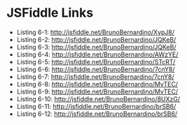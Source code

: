 # JSFiddle Links

* Listing 6-1: http://jsfiddle.net/BrunoBernardino/XypJ8/
* Listing 6-2: http://jsfiddle.net/BrunoBernardino/JQKeB/
* Listing 6-3: http://jsfiddle.net/BrunoBernardino/JQKeB/
* Listing 6-4: http://jsfiddle.net/BrunoBernardino/AWzYE/
* Listing 6-5: http://jsfiddle.net/BrunoBernardino/STcRT/
* Listing 6-6: http://jsfiddle.net/BrunoBernardino/7cnY8/
* Listing 6-7: http://jsfiddle.net/BrunoBernardino/7cnY8/
* Listing 6-8: http://jsfiddle.net/BrunoBernardino/MvTEC/
* Listing 6-9: http://jsfiddle.net/BrunoBernardino/MvTEC/
* Listing 6-10: http://jsfiddle.net/BrunoBernardino/8UXzG/
* Listing 6-11: http://jsfiddle.net/BrunoBernardino/brSB6/
* Listing 6-12: http://jsfiddle.net/BrunoBernardino/brSB6/